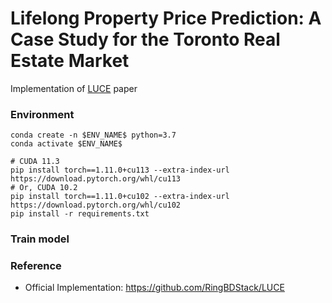 # Lifelong Property Price Prediction: A Case Study for the Toronto Real Estate Market
Implementation of [LUCE](https://arxiv.org/abs/2008.05880) paper



### Environment
``` 
conda create -n $ENV_NAME$ python=3.7
conda activate $ENV_NAME$

# CUDA 11.3
pip install torch==1.11.0+cu113 --extra-index-url https://download.pytorch.org/whl/cu113 
# Or, CUDA 10.2 
pip install torch==1.11.0+cu102 --extra-index-url https://download.pytorch.org/whl/cu102 
pip install -r requirements.txt
```

### Train model

### Reference
* Official Implementation: https://github.com/RingBDStack/LUCE
